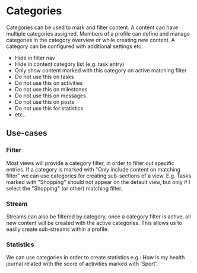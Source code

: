 # Categories

Categories can be used to mark and filter content. A content can have multiple categories assigned. Members of a profile
can define and manage categories in the category overview or while creating new content. A category can be configured
with additional settings etc:

 - Hide in filter nav
 - Hide in content category list (e.g. task entry)
 - Only show content marked with this category on active matching filter
 - Do not use this on tasks
 - Do not use this on activities
 - Do not use this on milestones
 - Do not use this on messages
 - Do not use this on posts
 - Do not use this for statistics
 - etc..

## Use-cases

### Filter

Most views will provide a category filter, in order to filter out specific entries. If a category is marked with
"Only include content on matching filter" we can use categories for creating sub-sections of a view. E.g. Tasks 
marked with "Shopping" should not appear on the default view, but only if I select the "Shopping" (or other) matching
filter.

### Stream

Streams can also be filtered by category, once a category filter is active, all new content will be created with the
active categories. This allows us to easily create sub-streams within a profile.

### Statistics

We can use categories in order to create statistics e.g.: How is my health journal related with the score
of activities marked with 'Sport'.